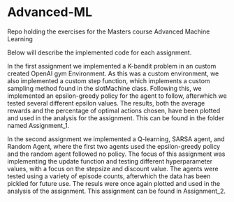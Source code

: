 # Advanced-ML
Repo holding the exercises for the Masters course Advanced Machine Learning

Below will describe the implemented code for each assignment.

In the first assignment we implemented a K-bandit problem in an custom created OpenAI gym Environment. As this was a custom environment, we also implemented a custom step function, which implements a custom sampling method found in the slotMachine class. Following this, we implemented an epsilon-greedy policy for the agent to follow, afterwhich we tested several different epsilon values. The results, both the average rewards and the percentage of optimal actions chosen, have been plotted and used in the analysis for the assignment. This can be found in the folder named Assignment_1.

In the second assignment we implemented a Q-learning, SARSA agent, and Random Agent, where the first two agents used the epsilon-greedy policy and the random agent followed no policy. The focus of this assignment was implementing the update function and testing different hyperparameter values, with a focus on the stepsize and discount value. The agents were tested using a variety of episode counts, afterwhich the data has been pickled for future use. The resuls were once again plotted and used in the analysis of the assignment. This assignment can be found in Assignment_2. 
